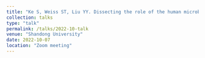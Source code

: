 ```yaml
---
title: "Ke S, Weiss ST, Liu YY. Dissecting the role of the human microbiome in COVID-19 via metagenome-assembled genomes"
collection: talks
type: "talk"
permalink: /talks/2022-10-talk
venue: "Shandong University"
date: 2022-10-07
location: "Zoom meeting"
---
```

